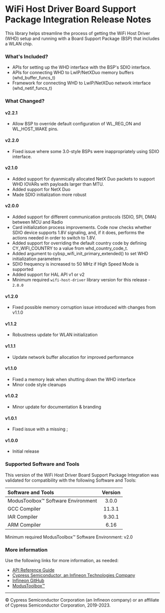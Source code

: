 # WiFi Host Driver Board Support Package Integration Release Notes
This library helps streamline the process of getting the WiFi Host Driver (WHD) setup and running with a Board Support Package (BSP) that includes a WLAN chip.

### What's Included?
* APIs for setting up the WHD interface with the BSP's SDIO interface.
* APIs for connecting WHD to LwIP/NetXDuo memory buffers (whd_buffer_funcs_t)
* Framework for connecting WHD to LwIP/NetXDuo network interface (whd_netif_funcs_t)

### What Changed?
#### v2.2.1
* Allow BSP to override default configuration of WL_REG_ON and WL_HOST_WAKE pins.
#### v2.2.0
* Fixed issue where some 3.0-style BSPs were inappropriately using SDIO interface.
#### v2.1.0
* Added support for dyanmically allocated NetX Duo packets to support WHD IOVARs with payloads larger than MTU.
* Added support for NetX Duo
* Made SDIO initialization more robust
#### v2.0.0
* Added support for different communication protocols (SDIO, SPI, DMA) between MCU and Radio
* Card initialization process improvements. Code now checks whether SDIO device supports 1.8V signaling, and, if it does, performs the actions needed in order to switch to 1.8V.
* Added support for overriding the default country code by defining CY_WIFI_COUNTRY to a value from whd_country_code_t.
* Added argument to cybsp_wifi_init_primary_extended() to set WHD initialization parameters
* SDIO frequency is increased to 50 MHz if High Speed Mode is supported
* Added support for HAL API v1 or v2
* Minimum required `wifi-host-driver` library version for this release - `2.0.0`
#### v1.2.0
* Fixed possible memory corruption issue introduced with changes from v1.1.0
#### v1.1.2
* Robustness update for WLAN initialization
#### v1.1.1
* Update network buffer allocation for improved performance
#### v1.1.0
* Fixed a memory leak when shutting down the WHD interface
* Minor code style cleanups
#### v1.0.2
* Minor update for documentation & branding
#### v1.0.1
* Fixed issue with a missing ;
#### v1.0.0
* Initial release

### Supported Software and Tools
This version of the WiFi Host Driver Board Support Package Integration was validated for compatibility with the following Software and Tools:

| Software and Tools                        | Version |
| :---                                      | :----:  |
| ModusToolbox™ Software Environment        | 3.0.0   |
| GCC Compiler                              | 11.3.1  |
| IAR Compiler                              | 9.30.1  |
| ARM Compiler                              | 6.16    |

Minimum required ModusToolbox™ Software Environment: v2.0

### More information
Use the following links for more information, as needed:
* [API Reference Guide](https://infineon.github.io/whd-bsp-integration/html/modules.html)
* [Cypress Semiconductor, an Infineon Technologies Company](http://www.cypress.com)
* [Infineon GitHub](https://github.com/infineon)
* [ModusToolbox™](https://www.cypress.com/products/modustoolbox-software-environment)

---
© Cypress Semiconductor Corporation (an Infineon company) or an affiliate of Cypress Semiconductor Corporation, 2019-2023.
